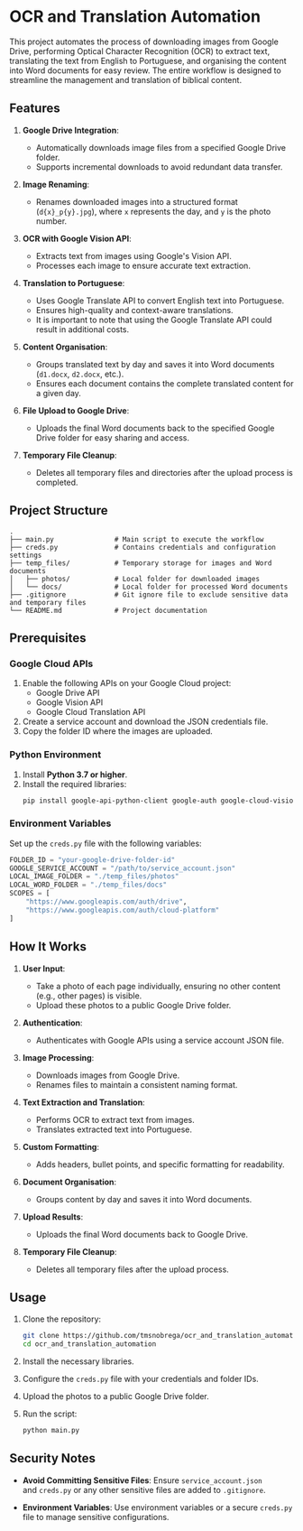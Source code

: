 # OCR and Translation Automation

This project automates the process of downloading images from Google Drive, performing Optical Character Recognition (OCR) to extract text, translating the text from English to Portuguese, and organising the content into Word documents for easy review. The entire workflow is designed to streamline the management and translation of biblical content.

## Features

1. **Google Drive Integration**:

   - Automatically downloads image files from a specified Google Drive folder.
   - Supports incremental downloads to avoid redundant data transfer.

2. **Image Renaming**:

   - Renames downloaded images into a structured format (`d{x}_p{y}.jpg`), where `x` represents the day, and `y` is the photo number.

3. **OCR with Google Vision API**:

   - Extracts text from images using Google's Vision API.
   - Processes each image to ensure accurate text extraction.

4. **Translation to Portuguese**:

   - Uses Google Translate API to convert English text into Portuguese.
   - Ensures high-quality and context-aware translations.
   - It is important to note that using the Google Translate API could result in additional costs.

5. **Content Organisation**:

   - Groups translated text by day and saves it into Word documents (`d1.docx`, `d2.docx`, etc.).
   - Ensures each document contains the complete translated content for a given day.

6. **File Upload to Google Drive**:

   - Uploads the final Word documents back to the specified Google Drive folder for easy sharing and access.

7. **Temporary File Cleanup**:

   - Deletes all temporary files and directories after the upload process is completed.

## Project Structure

```plaintext
.
├── main.py               # Main script to execute the workflow
├── creds.py              # Contains credentials and configuration settings
├── temp_files/           # Temporary storage for images and Word documents
│   ├── photos/           # Local folder for downloaded images
│   └── docs/             # Local folder for processed Word documents
├── .gitignore            # Git ignore file to exclude sensitive data and temporary files
└── README.md             # Project documentation
```

## Prerequisites

### Google Cloud APIs

1. Enable the following APIs on your Google Cloud project:
   - Google Drive API
   - Google Vision API
   - Google Cloud Translation API
2. Create a service account and download the JSON credentials file.
3. Copy the folder ID where the images are uploaded.

### Python Environment

1. Install **Python 3.7 or higher**.
2. Install the required libraries:
   ```bash
   pip install google-api-python-client google-auth google-cloud-vision google-cloud-translate python-docx
   ```

### Environment Variables

Set up the `creds.py` file with the following variables:

```python
FOLDER_ID = "your-google-drive-folder-id"
GOOGLE_SERVICE_ACCOUNT = "/path/to/service_account.json"
LOCAL_IMAGE_FOLDER = "./temp_files/photos"
LOCAL_WORD_FOLDER = "./temp_files/docs"
SCOPES = [
    "https://www.googleapis.com/auth/drive",
    "https://www.googleapis.com/auth/cloud-platform"
]
```

## How It Works

1. **User Input**:

   - Take a photo of each page individually, ensuring no other content (e.g., other pages) is visible.
   - Upload these photos to a public Google Drive folder.

2. **Authentication**:

   - Authenticates with Google APIs using a service account JSON file.

3. **Image Processing**:

   - Downloads images from Google Drive.
   - Renames files to maintain a consistent naming format.

4. **Text Extraction and Translation**:

   - Performs OCR to extract text from images.
   - Translates extracted text into Portuguese.

5. **Custom Formatting**:

   - Adds headers, bullet points, and specific formatting for readability.

6. **Document Organisation**:

   - Groups content by day and saves it into Word documents.

7. **Upload Results**:

   - Uploads the final Word documents back to Google Drive.

8. **Temporary File Cleanup**:

   - Deletes all temporary files after the upload process.

## Usage

1. Clone the repository:

   ```bash
   git clone https://github.com/tmsnobrega/ocr_and_translation_automation.git
   cd ocr_and_translation_automation
   ```

2. Install the necessary libraries.

3. Configure the `creds.py` file with your credentials and folder IDs.

4. Upload the photos to a public Google Drive folder.

5) Run the script:
   ```bash
   python main.py
   ```

## Security Notes

- **Avoid Committing Sensitive Files**:
  Ensure `service_account.json` and `creds.py` or any other sensitive files are added to `.gitignore`.

- **Environment Variables**:
  Use environment variables or a secure `creds.py` file to manage sensitive configurations.

